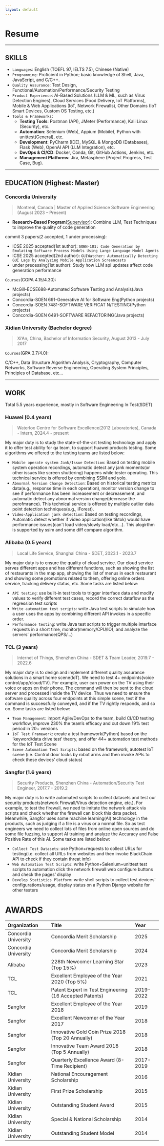 ```yaml
---
layout: default
---
```


# Resume

---

## SKILLS

- `Languages`: English (TOEFL 97, IELTS 7.5), Chinese (Native)
- `Programming`: Proficient in Python; basic knowledge of Shell, Java, JavaScript, and C/C++.
- `Quality Assurance`: Test Design, Functional/Automation/Performance/Security Testing
- `Product Experience`: AI-Based Solutions (LLM & ML, such as Virus Detection Engines), Cloud Services (Food Delivery, IoT Platforms), Mobile & Web Applications (IoT, Network Firewalls), Other Domains (IoT Smart Devices, Custom OS Testing, etc.)
- `Tools & Frameworks`:
  - **Testing Tools**: Postman (API), JMeter (Performance), Kali Linux (Security), etc.
  - **Automation**: Selenium (Web), Appium (Mobile), Python with unittest(General), etc.
  - **Development**: PyCharm (IDE), MySQL & MongoDB (Databases), Flask (Web), OpenAI API (LLM Integration), etc.
  - **DevOps & CI/CD**: Docker, Conda, Git, GitHub Actions, Jenkins, etc.
  - **Management Platforms**: Jira, Metasphere (Project Progress, Test Case, Bug).

---

## EDUCATION (Highest: Master)

### Concordia University

> Montreal, Canada | Master of Applied Science Software Engineering (August 2023 – Present)

- **Research-Based Program**([Supervisor](https://petertsehsun.github.io/)): Combine LLM, Test Techniques to improve the quality of code generation

commit 3 papers(2 accepted, 1 under processing):

* ICSE 2025 accepted(1st author): `SOEN-101: Code Generation by Emulating Software Process Models Using Large Language Model Agents`
* ICSE 2025 accepted(2nd author): `GUIWatcher: Automatically Detecting GUI Lags by Analyzing Mobile Application Screencasts`
* under precessing(1st author): Study how LLM api updates affect code generation performance

`Courses`(CGPA 4.15/4.30): 

* McGill-ECSE688-Automated Software Testing and Analysis(Java projects)
* Concordia-SOEN 691-Generative AI for Software Eng(Python projects)
* Concordia-SOEN 7481-SOFTWARE VERIFICAT N/TESTING(Python projects)
* Concordia-SOEN 6491-SOFTWARE REFACTORING(Java projects)

### Xidian University (Bachelor degree)

> Xi’An, China, Bachelor of Information Security, August 2013 - July 2017

`Courses`(GPA 3.7/4.0):

C/C++, Data Structure Algorithm Analysis, Cryptography, Computer Networks,
Software Reverse Engineering, Operating System Principles, Principles of Database, etc...

---

## WORK 

Total 5.5 years experience, mostly in Software Engineering In Test(SDET)

### Huawei (0.4 years)

> Waterloo Centre for Software Excellence(2012 Laboratories), Canada - Intern, 2024.4 - present

My major duty is to study the state-of-the-art testing technology and apply it to offer test ability for qa team, to support huawei products testing. Some algorithms we offered to the testing teams are listed below:

* `Mobile operate system Jank/Issue Detection`: Based on testing mobile system operation recordings, automatic detect any jank moments(or other issues like screen shuttering) happens while tester operating. This technical service is offered by combining SSIM and yolo.
* `Abnormal Version Change Detection`: Based on historical testing metrics data(e.g., response time in each operation), monitor version change to see if performance has been increasement or decreasement, and automatic detect any abnormal version change(decrease the perofmrance). This technical service is offered by multiple outlier data point detection techniques(e.g., iForest).
* `Video-Application jank detection`: Based on testing recordings, Automatic detect whether if video application(like tiktok) would have performance issues(can't load video/slowly load/etc...). This alogirthm is supported by ssim and some diff compare algorithm.

### Alibaba (0.5 years)

> Local Life Service, Shanghai China - SDET, 2023.1 - 2023.7

My major duty is to ensure the quality of cloud service. Our cloud service serves different apps
and has different functions, such as showing the list of restaurants in the map app, showing the
list of menus in each restaurant and showing some promotions related to them, offering online
orders service, tracking delivery status, etc. Some tasks are listed below:

* `API testing`: use built-in test tools to trigger interface data and modify values to verify different test cases, record the correct dataflow as the regression test scripts
* `Write automation test scripts`: write Java test scripts to simulate how a user uses the apps by combining different API invokes in a specific order. 
* `Performance testing`: write Java test scripts to trigger multiple interface requests in a short time, monitor(memory/CPU/IO), and analyze the servers’ performance(QPS/…)

### TCL (3 years)

> Internet of Things, Shenzhen China - SDET & Team Leader, 2019.7 - 2022.6

My major duty is to design and implement different quality assurance solutions in a smart home
scene(IoT). We need to test 4+ endpoints(voice control/app/cloud/TV). For example, user can
power on the TV using their voice or apps on their phone. The command will then be sent to
the cloud server and processed inside the TV device. Thus we need to ensure the software
quality across four endpoints at this simple scene, test if the command is successfully
conveyed, and if the TV rightly responds, and so on. Some tasks are listed below:

* `Team Management`: import Agile/DevOps to the team, build CI/CD testing workflow, improve 230% the team’s efficacy and cut down 19% test period in 20+ versions
* `IoT Test Framework`: create a test framework(Python) based on the ‘keyword/data drive test’ theory, and offer 44+ automation test methods for the IoT Test Scene
* `Scene Automation Test Scripts`: based on the framework, autotest IoT scene (i.e. Control door locks by robot arms and then invoke APIs to check these devices’ cloud status)

### Sangfor (1.6 years)

> Security Products, Shenzhen China - Automation/Security Test Engineer, 2017.7 - 2019.2

My major duty is to write automated scripts to collect datasets and test our security
products(network Firewall/Virus detection engine, etc.). For example, to test the firewall, we
need to imitate the network attack via scripts and check whether the firewall can block this data
packet. Meanwhile, Sangfor uses some machine learning(AI) technology in the products, such
as judging if a file is a virus or a normal file. So as test engineers we need to collect lots of files
from online open sources and do some file fuzzing, to support AI training and analyze the
Accuracy and False Positive Rate of this AI. Some tasks are listed below:

* `Collect Test Datasets`: use Python+requests to collect URLs for testing(i.e. collect all URLs from websites and then invoke BlackChain API to check if they contain threat info)
* `Web Automation Test Scripts`: write Python+Selenium+unittest test scripts to automation click the network firewall web configure buttons and check the pages’ display
* `Develop Statistics Platform`: write shell scripts to collect test devices’ configurations/usage, display status on a Python Django website for other testers

# AWARDS

| Organization         | Title                                                   | Year      |
|:---------------------|:--------------------------------------------------------|:----------|
| Concordia University | Concordia Merit Scholarship                             | 2025      |
| Concordia University | Concordia Merit Scholarship                             | 2024      |
| Alibaba              | 228th Newcomer Learning Star (Top 15%)                  | 2023      |
| TCL                  | Excellent Employee of the Year 2020 (Top 5%)            | 2021      |
| TCL                  | Patent Expert in Test Engineering (16 Accepted Patents) | 2019-2022 |
| Sangfor              | Excellent Employee of the Year 2018                     | 2019      |
| Sangfor              | Excellent Newcomer of the Year 2017                     | 2018      |
| Sangfor              | Innovative Gold Coin Prize 2018 (Top 20 Annually)       | 2018      |
| Sangfor              | Innovative Team Award 2018 (Top 5 Annually)             | 2018      |
| Sangfor              | Quarterly Excellence Award (8-Time Recipient)           | 2017-2019 |
| Xidian University    | National Encouragement Scholarship                      | 2016      |
| Xidian University    | First Prize Scholarship                                 | 2015      |
| Xidian University    | Outstanding Student Award                               | 2015      |
| Xidian University    | Special & National Scholarship                          | 2014      |
| Xidian University    | Outstanding Student Model                               | 2014      |
